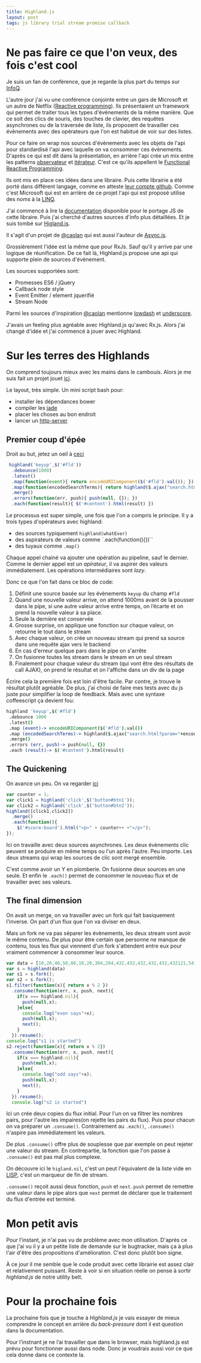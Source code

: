 ```yaml
---
title: Highland.js
layout: post
tags: js library trial stream promise callback
---
```


 Ne pas faire ce que l'on veux, des fois c'est cool
=======


Je suis un fan de conférence, que je regarde la plus part du temps sur
[InfoQ](http://www.infoq.com/presentations/).

L'autre jour j'ai vu une conférence conjointe entre un gars de
Microsoft et un autre de Netflix
([Reactive programming](http://www.infoq.com/presentations/reactive-programming-netflix)).
Ils présentaient un framework qui permet de traiter tous les types d'événements
de la même manière. Que ce soit des clics de souris, des touches de clavier,
des requêtes asynchrones ou de la traversée de liste, ils proposent de travailler
ces évènements avec des opérateurs que l'on est habitué de voir sur des listes.

Pour ce faire on wrap nos sources d'évènements avec les objets de l'api pour standardisé
l'api avec laquelle on va consommer ces évènements. D'après ce qui est dit dans la
présentation, en arrière l'api crée un mix entre les patterns
[observateur](http://fr.wikipedia.org/wiki/Observateur_(patron_de_conception)) et
 [itérateur](http://fr.wikipedia.org/wiki/It%C3%A9rateur). C'est ce qu'ils
 appellent le [Functional Reactive Programming](http://en.wikipedia.org/wiki/Functional_reactive_programming).

Ils ont mis en place ces idées dans une libraire. Puis cette librairie a été porté
dans différent langage, comme en atteste [leur compte github](https://github.com/Reactive-Extensions).
Comme c'est Microsoft qui est
en arrière de ce projet l'api qui est proposé utilise des noms à la
[LINQ](http://fr.wikipedia.org/wiki/Language_Integrated_Query).

J'ai commencé à lire la [documentation](http://reactive-extensions.github.io/RxJS/)
disponible pour le portage JS de cette libraire. Puis j'ai cherché d'autres
sources d'info plus détaillées. Et je suis tombé sur [Higland.js](http://highlandjs.org/).

Il s'agit d'un projet de [@caolan](https://twitter.com/caolan) qui est
aussi l'auteur de [Async.js](https://github.com/caolan/async).

Grossièrement l'idée est la même que pour RxJs. Sauf qu'il y arrive par une logique
de réunification. De ce fait là, Highland.js propose une api qui supporte plein de sources d'évènement.

Les sources supportées sont:

* Promesses ES6 / jQuery
* Callback node style
* Event Emitter / element jquerifié
* Stream Node

Parmi les sources d'inspiration [@caolan](https://twitter.com/caolan) mentionne
[lowdash](https://github.com/lodash/lodash) et [underscore](https://github.com/jashkenas/underscore).

J'avais un feeling plus agréable avec Highland.js qu'avec Rx.js. Alors j'ai changé
d'idée et j'ai commencé à jouer avec Highland.

Sur les terres des Highlands
===========================

On comprend toujours mieux avec les mains dans le cambouis. Alors je me suis fait
un projet jouet [ici](https://github.com/benzen/demo-highland).

Le layout, très simple. Un mini script bash pour:

 * installer les dépendances bower
 * compiler les [jade](http://jade-lang.com/)
 * placer les choses au bon endroit
 * lancer un [http-server](https://github.com/nodeapps/http-server)

Premier coup d'épée
------------------

Droit au but, jetez un oeil à [ceci](https://github.com/benzen/demo-highland/blob/8580234102c287b94a5493db4f881593c5146f90/src/index.jade)

``` javascript
 highland('keyup',$('#fld'))
  .debounce(1000)
  .latest()
  .map(function(event){ return encodeURIComponent($('#fld').val()); })
  .map(function(encodedSearchTerms){ return highland($.ajax("search.html?param="+encodedSearchTerms)); })
  .merge()
  .errors(function(err, push){ push(null, {}); })
  .each(function(result){ $('#content').html(result) })
```

Le processus est super simple, une fois que l'on a compris le principe.
Il y a trois types d'opérateurs avec highland:

* des sources typiquement `highland(whatEver)`
* des aspirateurs de valeurs comme `.each(function(){})``
* des tuyaux comme `.map()`

Chaque appel chainé va ajouter une opération au pipeline, sauf le dernier.
Comme le dernier appel est un _apirateur_, il va aspirer des valeurs immédiatement.
Les opérations intermédiaires sont _lazy_.


Donc ce que l'on fait dans ce bloc de code:

1. Définit une source basée sur les évènements `keyup` du champ `#fld`
1. Quand une nouvelle valeur arrive, on attend 1000ms avant de la pousser dans le pipe,
si une autre valeur arrive entre temps, on l’écarte et on prend la nouvelle valeur à sa place.
1. Seule la dernière est conservée
1. Grosse surprise, on applique une fonction sur chaque valeur, on retourne le tout dans le stream
1. Avec chaque valeur, on crée un nouveau stream qui prend sa source dans
une requête ajax vers le backend
1. En cas d'erreur quelque pars dans le pipe on s'arrête
1. On fusionne toutes les stream dans le stream en un seul stream
1. Finalement pour chaque valeur du stream (qui vont être des résultats de call AJAX), on prend le résultat
et on l'affiche dans un div de la page

Écrire cela la première fois est loin d'être facile.
Par contre, je trouve le résultat plutôt agréable.
De plus, j'ai choisi de faire mes tests avec du js juste pour simplifier
la loop de feedback. Mais avec une syntaxe coffeescript ça devient fou:

```coffeescript
highland 'keyup',$('#fld')
 .debounce 1000
 .latest()
 .map (event)-> encodeURIComponent($('#fld').val())
 .map (encodedSearchTerms)-> highland($.ajax("search.html?param="+encodedSearchTerms))
 .merge()
 .errors (err, push)-> push(null, {})
 .each (result)-> $('#content').html(result)

```

The Quickening
-----------

On avance un peu. On va regarder [ici](https://github.com/benzen/demo-highland/blob/16eecb213635bbe953662a0a11ddc05c30c7bb1b/src/index.jade)

```javascript
var counter = 1;
var click1 = highland('click',$('button#btn1'));
var click2 = highland('click',$('button#btn2'));
highland([click1,click2])
  .merge()
  .each(function(){
    $('#score-board').html("<p>" + counter++ +"</p>");
});
```

Ici on travaille avec deux sources asynchrones. Les deux évènements clic peuvent se produire
en même temps ou l'un après l'autre. Peu importe. Les deux streams qui wrap les sources de clic
sont mergé ensemble.

C'est comme avoir un Y en plomberie. On fusionne deux sources en une seule.
Et enfin le `.each()` permet de consommer le nouveau flux et de travailler avec ses valeurs.

The final dimension
-----

On avait un merge, on va travailler avec un fork qui fait basiquement l'inverse.
On part d'un flux que l'on va diviser en deux.

Mais un fork ne va pas séparer les évènements, les deux stream vont avoir le même contenu.
De plus pour être certain que personne ne manque de contenu, tous les flux qui
viennent d'un fork s'attendent entre eux pour vraiment commencer à consommer leur source.

```javascript
var data = [10,20,40,50,80,10,20,304,204,432,432,432,432,432,432121,543,543,5432523,432,321,321,432654,654,765,231543,543765,765432,543]
var s = highland(data)
var s1 = s.fork();
var s2 = s.fork();
s1.filter(function(x){ return x % 2 })
  .consume(function(err, x, push, next){
    if(x === highland.nil){
      push(null,x);
    }else{
      console.log("even says"+x);
      push(null,x);
      next();
    }
  }).resume();
console.log("s1 is started")
s2.reject(function(x){ return x % 2})
  .consume(function(err, x, push, next){
    if(x === highland.nil){
      push(null,x);
    }else{
      console.log("odd says"+x);
      push(null,x);
      next();
    }
  }).resume();
  console.log("s2 is started")
```

Ici un crée deux copies du flux initial. Pour l'un on va filtrer les nombres pairs,
pour l'autre les impaires(on rejette les pairs du flux).
Puis pour chacun on va préparer un `.consume()`.
Contrairement au `.each()`, `.consume()` n'aspire pas immédiatement les valeurs.

De plus `.consume()` offre plus de souplesse que par exemple on peut rejeter
 une valeur du stream. En contrepartie, la fonction que l'on passe à
  `.consume()` est pas mal plus complexe.

On découvre ici le `higland.nil`, c'est un peut l'équivalent de
la liste vide en [LISP](http://fr.wikipedia.org/wiki/Lisp), c'est un marqueur de fin
de stream.

`.consume()` reçoit aussi deux fonction, `push` et `next`. `push` permet de
remettre une valeur dans le pipe alors que `next` permet de déclarer que le traitement
du flux d'entrée est terminé.



Mon petit avis
================

Pour l'instant, je n'ai pas vu de problème avec mon utilisation.
D'après ce que j'ai vu il y a un petite liste de demande sur le bugtracker, mais
ça à plus l'air d'être des propositions d'amélioration. C'est donc plutôt bon signe.

À ce jour il me semble que le code produit avec cette librairie est assez clair et
relativement puissant. Reste à voir si en situation réelle on pense à sortir _highland.js_
de notre utility belt.


Pour la prochaine fois
========
La prochaine fois que je touche à _Highland.js_ je vais essayer de mieux
comprendre le concept en arrière du _back-pressure_ dont il est question dans
 la documentation.

Pour l’instnant je ne l’ai travailler que dans le browser, mais highland.js est
 prévu pour fonctionner aussi dans node. Donc je voudrais aussi voir ce que cela
 donne dans ce contexte la.
